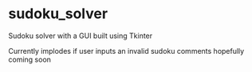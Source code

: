 # sudoku_solver
Sudoku solver with a GUI built using Tkinter

Currently implodes if user inputs an invalid sudoku
comments hopefully coming soon
